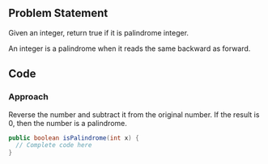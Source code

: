 ## Problem Statement
Given an integer, return true if it is palindrome integer.

An integer is a palindrome when it reads the same backward as forward.

## Code
### Approach

Reverse the number and subtract it from the original number.
If the result is 0, then the number is a palindrome.

```java
public boolean isPalindrome(int x) {
  // Complete code here
}
```
